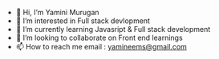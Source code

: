 - 👋 Hi, I’m Yamini Murugan
- 👀 I’m interested in Full stack devlopment
- 🌱 I’m currently learning Javasript & Full stack development 
- 💞️ I’m looking to collaborate on Front end learnings
- 📫 How to reach me email : yamineems@gmail.com

<!---
YaminiMurugan/YaminiMurugan is a ✨ special ✨ repository because its `README.md` (this file) appears on your GitHub profile.
You can click the Preview link to take a look at your changes.
--->
